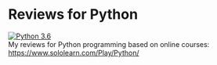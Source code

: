 # Reviews for Python
[![Python 3.6](https://img.shields.io/badge/python-3.6-green.svg)](https://www.python.org/downloads/release/python-360/)   
My reviews for Python programming based on online courses: https://www.sololearn.com/Play/Python/
